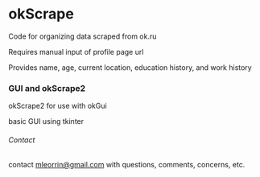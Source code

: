 # okScrape

 Code for organizing data scraped from ok.ru
 
 Requires manual input of profile page url
 
 Provides name, age, current location, education history, and work history
 
 ### GUI and okScrape2
 
 okScrape2 for use with okGui
 
 basic GUI using tkinter


###### Contact
contact mleorrin@gmail.com with questions, comments, concerns, etc. 
